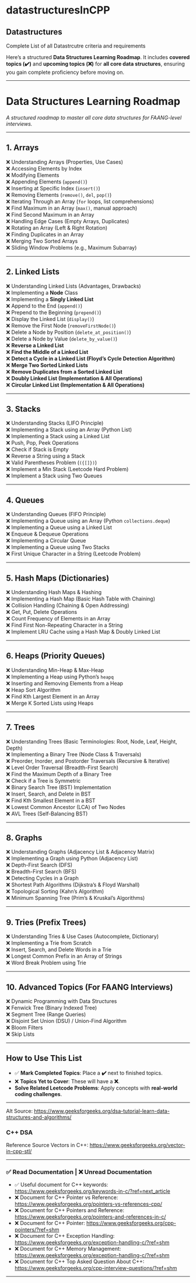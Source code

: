 # datastructuresInCPP
## Datastructures
Complete List of all Datastrcutre criteria and requirements

Here’s a structured **Data Structures Learning Roadmap**. It includes **covered topics (✔️)** and **upcoming topics (❌)** for **all core data structures**, ensuring you gain complete proficiency before moving on.

---

# **Data Structures Learning Roadmap**
_A structured roadmap to master all core data structures for FAANG-level interviews._

---

## **1. Arrays**
❌ Understanding Arrays (Properties, Use Cases)  
❌ Accessing Elements by Index  
❌ Modifying Elements  
❌ Appending Elements (`append()`)  
❌ Inserting at Specific Index (`insert()`)  
❌ Removing Elements (`remove()`, `del`, `pop()`)  
❌ Iterating Through an Array (`for` loops, list comprehensions)  
❌ Find Maximum in an Array (`max()`, manual approach)  
❌ Find Second Maximum in an Array  
❌ Handling Edge Cases (Empty Arrays, Duplicates)  
❌ Rotating an Array (Left & Right Rotation)  
❌ Finding Duplicates in an Array  
❌ Merging Two Sorted Arrays  
❌ Sliding Window Problems (e.g., Maximum Subarray)  

---

## **2. Linked Lists**
❌ Understanding Linked Lists (Advantages, Drawbacks)  
❌ Implementing a **Node** Class  
❌ Implementing a **Singly Linked List**  
❌ Append to the End (`append()`)  
❌ Prepend to the Beginning (`prepend()`)  
❌ Display the Linked List (`display()`)  
❌ Remove the First Node (`removeFirstNode()`)  
❌ Delete a Node by Position (`delete_at_position()`)  
❌ Delete a Node by Value (`delete_by_value()`)  
❌ **Reverse a Linked List**  
❌ **Find the Middle of a Linked List**  
❌ **Detect a Cycle in a Linked List (Floyd’s Cycle Detection Algorithm)**  
❌ **Merge Two Sorted Linked Lists**  
❌ **Remove Duplicates from a Sorted Linked List**  
❌ **Doubly Linked List (Implementation & All Operations)**  
❌ **Circular Linked List (Implementation & All Operations)**  

---

## **3. Stacks**
❌ Understanding Stacks (LIFO Principle)  
❌ Implementing a Stack using an Array (Python List)  
❌ Implementing a Stack using a Linked List  
❌ Push, Pop, Peek Operations  
❌ Check if Stack is Empty  
❌ Reverse a String using a Stack  
❌ Valid Parentheses Problem (`({[]})`)  
❌ Implement a Min Stack (Leetcode Hard Problem)  
❌ Implement a Stack using Two Queues  

---

## **4. Queues**
❌ Understanding Queues (FIFO Principle)  
❌ Implementing a Queue using an Array (Python `collections.deque`)  
❌ Implementing a Queue using a Linked List  
❌ Enqueue & Dequeue Operations  
❌ Implementing a Circular Queue  
❌ Implementing a Queue using Two Stacks  
❌ First Unique Character in a String (Leetcode Problem)  

---

## **5. Hash Maps (Dictionaries)**
❌ Understanding Hash Maps & Hashing  
❌ Implementing a Hash Map (Basic Hash Table with Chaining)  
❌ Collision Handling (Chaining & Open Addressing)  
❌ Get, Put, Delete Operations  
❌ Count Frequency of Elements in an Array  
❌ Find First Non-Repeating Character in a String  
❌ Implement LRU Cache using a Hash Map & Doubly Linked List  

---

## **6. Heaps (Priority Queues)**
❌ Understanding Min-Heap & Max-Heap  
❌ Implementing a Heap using Python’s `heapq`  
❌ Inserting and Removing Elements from a Heap  
❌ Heap Sort Algorithm  
❌ Find Kth Largest Element in an Array  
❌ Merge K Sorted Lists using Heaps  

---

## **7. Trees**
❌ Understanding Trees (Basic Terminologies: Root, Node, Leaf, Height, Depth)  
❌ Implementing a Binary Tree (Node Class & Traversals)  
❌ Preorder, Inorder, and Postorder Traversals (Recursive & Iterative)  
❌ Level Order Traversal (Breadth-First Search)  
❌ Find the Maximum Depth of a Binary Tree  
❌ Check if a Tree is Symmetric  
❌ Binary Search Tree (BST) Implementation  
❌ Insert, Search, and Delete in BST  
❌ Find Kth Smallest Element in a BST  
❌ Lowest Common Ancestor (LCA) of Two Nodes  
❌ AVL Trees (Self-Balancing BST)  

---

## **8. Graphs**
❌ Understanding Graphs (Adjacency List & Adjacency Matrix)  
❌ Implementing a Graph using Python (Adjacency List)  
❌ Depth-First Search (DFS)  
❌ Breadth-First Search (BFS)  
❌ Detecting Cycles in a Graph  
❌ Shortest Path Algorithms (Dijkstra’s & Floyd Warshall)  
❌ Topological Sorting (Kahn’s Algorithm)  
❌ Minimum Spanning Tree (Prim’s & Kruskal’s Algorithms)  

---

## **9. Tries (Prefix Trees)**
❌ Understanding Tries & Use Cases (Autocomplete, Dictionary)  
❌ Implementing a Trie from Scratch  
❌ Insert, Search, and Delete Words in a Trie  
❌ Longest Common Prefix in an Array of Strings  
❌ Word Break Problem using Trie  

---

## **10. Advanced Topics (For FAANG Interviews)**
❌ Dynamic Programming with Data Structures  
❌ Fenwick Tree (Binary Indexed Tree)  
❌ Segment Tree (Range Queries)  
❌ Disjoint Set Union (DSU) / Union-Find Algorithm  
❌ Bloom Filters  
❌ Skip Lists  

---

## **How to Use This List**
- ✅ **Mark Completed Topics**: Place a **✔️** next to finished topics.
- ❌ **Topics Yet to Cover**: These will have a **❌**.
- **Solve Related Leetcode Problems**: Apply concepts with **real-world coding challenges**.

---
Alt Source: https://www.geeksforgeeks.org/dsa-tutorial-learn-data-structures-and-algorithms/
### C++ DSA
Reference Source Vectors in C++: https://www.geeksforgeeks.org/vector-in-cpp-stl/

--- 

### ✅ Read Documentation | ❌ Unread Documentation
- ✅ Useful document for C++ keywords: https://www.geeksforgeeks.org/keywords-in-c/?ref=next_article
- ❌ Document for C++ Pointer vs Reference: https://www.geeksforgeeks.org/pointers-vs-references-cpp/
- ❌ Document for C++ Pointers and Reference: https://www.geeksforgeeks.org/pointers-and-references-in-c/
- ❌ Document for C++ Pointer: https://www.geeksforgeeks.org/cpp-pointers/?ref=shm
- ❌ Document for C++ Exception Handling: https://www.geeksforgeeks.org/exception-handling-c/?ref=shm
- ❌ Document for C++ Memory Management: https://www.geeksforgeeks.org/exception-handling-c/?ref=shm
- ❌ Document for C++ Top Asked Question About C++: https://www.geeksforgeeks.org/cpp-interview-questions/?ref=shm

---
